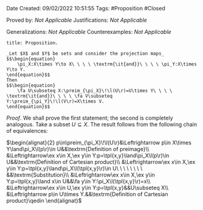 <br />
<br />

Date Created: 09/02/2022 10:51:55
Tags: #Proposition #Closed 

Proved by: _Not Applicable_
Justifications: _Not Applicable_

Generalizations: _Not Applicable_
Counterexamples: _Not Applicable_

``` ad-Proposition
title: Proposition.

_Let $X$ and $Y$ be sets and consider the projection maps_
$$\begin{equation}
    \pi_X:X\times Y\to X\ \ \ \ \textrm{\it{and}}\ \ \ \ \pi_Y:X\times Y\to Y.
\end{equation}$$
Then
$$\begin{equation}
    \fa U\subseteq X:\preim_{\pi_X}\!\l(U\r)=U\times Y\ \ \ \ \textrm{\it{and}}\ \ \ \ \fa V\subseteq Y:\preim_{\pi_Y}\!\l(V\r)=X\times V.
\end{equation}$$

```

_Proof_. We shall prove the first statement; the second is completely analogous. Take a subset $U\subseteq X$. The result follows from the following chain of equivalences:

$\begin{alignat}{2}
    p\in\preim_{\pi_X}\!\l(U\r)&\Leftrightarrow p\in X\times Y\land\pi_X\l(p\r)\in U&&\textrm{Definition of preimage}\\
    &\Leftrightarrow\ex x\in X,\ex y\in Y:p=\tpl{x,y}\land\pi_X\l(p\r)\in U&&\textrm{Definition of Cartesian product}\\
    &\Leftrightarrow\ex x\in X,\ex y\in Y:p=\tpl{x,y}\land\pi_X\l(\tpl{x,y}\r)\in U\ \ \ \ \ \ \ \ &&\textrm{Substitution}\\
    &\Leftrightarrow\ex x\in X,\ex y\in Y:p=\tpl{x,y}\land x\in U&&\fa y\in Y:\pi_X\l(\tpl{x,y}\r)=x\\
    &\Leftrightarrow\ex x\in U,\ex y\in Y:p=\tpl{x,y}&&U\subseteq X\\
    &\Leftrightarrow p\in U\times Y.&&\textrm{Definition of Cartesian product}\qedin
\end{alignat}$
